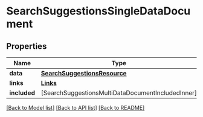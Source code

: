 # SearchSuggestionsSingleDataDocument

## Properties
Name | Type | Description | Notes
------------ | ------------- | ------------- | -------------
**data** | [**SearchSuggestionsResource**](SearchSuggestionsResource.md) |  | [optional] 
**links** | [**Links**](Links.md) |  | [optional] 
**included** | [SearchSuggestionsMultiDataDocumentIncludedInner] |  | [optional] 

[[Back to Model list]](../README.md#documentation-for-models) [[Back to API list]](../README.md#documentation-for-api-endpoints) [[Back to README]](../README.md)


